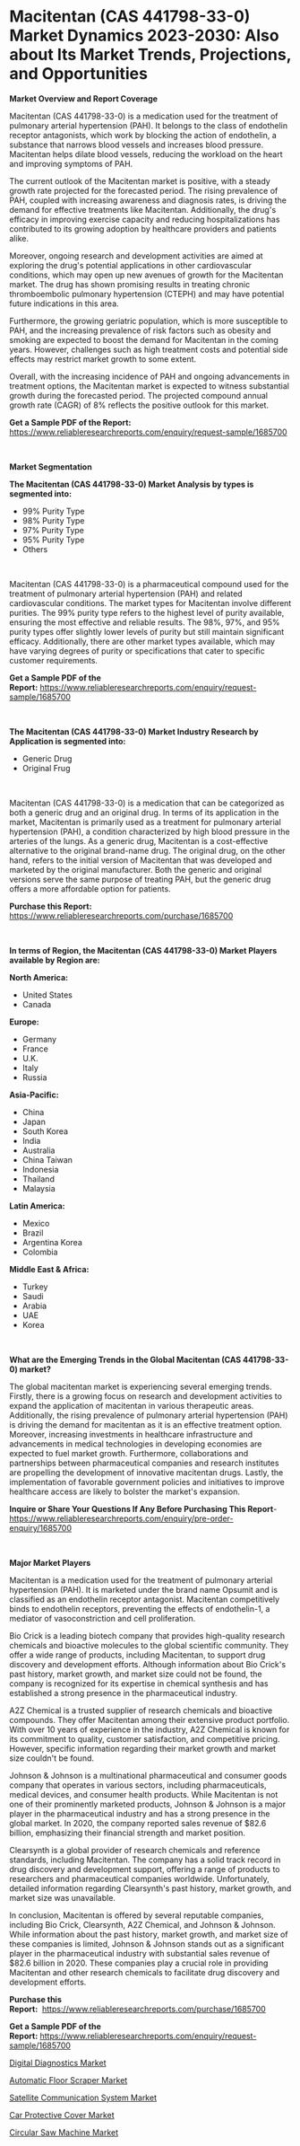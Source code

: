 <p><h1>Macitentan (CAS 441798-33-0) Market Dynamics 2023-2030: Also about Its Market Trends, Projections, and Opportunities</h1></p><p><strong>Market Overview and Report Coverage</strong></p>
<p><p>Macitentan (CAS 441798-33-0) is a medication used for the treatment of pulmonary arterial hypertension (PAH). It belongs to the class of endothelin receptor antagonists, which work by blocking the action of endothelin, a substance that narrows blood vessels and increases blood pressure. Macitentan helps dilate blood vessels, reducing the workload on the heart and improving symptoms of PAH.</p><p>The current outlook of the Macitentan market is positive, with a steady growth rate projected for the forecasted period. The rising prevalence of PAH, coupled with increasing awareness and diagnosis rates, is driving the demand for effective treatments like Macitentan. Additionally, the drug's efficacy in improving exercise capacity and reducing hospitalizations has contributed to its growing adoption by healthcare providers and patients alike.</p><p>Moreover, ongoing research and development activities are aimed at exploring the drug's potential applications in other cardiovascular conditions, which may open up new avenues of growth for the Macitentan market. The drug has shown promising results in treating chronic thromboembolic pulmonary hypertension (CTEPH) and may have potential future indications in this area.</p><p>Furthermore, the growing geriatric population, which is more susceptible to PAH, and the increasing prevalence of risk factors such as obesity and smoking are expected to boost the demand for Macitentan in the coming years. However, challenges such as high treatment costs and potential side effects may restrict market growth to some extent.</p><p>Overall, with the increasing incidence of PAH and ongoing advancements in treatment options, the Macitentan market is expected to witness substantial growth during the forecasted period. The projected compound annual growth rate (CAGR) of 8% reflects the positive outlook for this market.</p></p>
<p><strong>Get a Sample PDF of the Report:</strong> <a href="https://www.reliableresearchreports.com/enquiry/request-sample/1685700">https://www.reliableresearchreports.com/enquiry/request-sample/1685700</a></p>
<p>&nbsp;</p>
<p><strong>Market Segmentation</strong></p>
<p><strong>The Macitentan (CAS 441798-33-0) Market Analysis by types is segmented into:</strong></p>
<p><ul><li>99% Purity Type</li><li>98% Purity Type</li><li>97% Purity Type</li><li>95% Purity Type</li><li>Others</li></ul></p>
<p>&nbsp;</p>
<p><p>Macitentan (CAS 441798-33-0) is a pharmaceutical compound used for the treatment of pulmonary arterial hypertension (PAH) and related cardiovascular conditions. The market types for Macitentan involve different purities. The 99% purity type refers to the highest level of purity available, ensuring the most effective and reliable results. The 98%, 97%, and 95% purity types offer slightly lower levels of purity but still maintain significant efficacy. Additionally, there are other market types available, which may have varying degrees of purity or specifications that cater to specific customer requirements.</p></p>
<p><strong>Get a Sample PDF of the Report:</strong>&nbsp;<a href="https://www.reliableresearchreports.com/enquiry/request-sample/1685700">https://www.reliableresearchreports.com/enquiry/request-sample/1685700</a></p>
<p>&nbsp;</p>
<p><strong>The Macitentan (CAS 441798-33-0) Market Industry Research by Application is segmented into:</strong></p>
<p><ul><li>Generic Drug</li><li>Original Frug</li></ul></p>
<p>&nbsp;</p>
<p><p>Macitentan (CAS 441798-33-0) is a medication that can be categorized as both a generic drug and an original drug. In terms of its application in the market, Macitentan is primarily used as a treatment for pulmonary arterial hypertension (PAH), a condition characterized by high blood pressure in the arteries of the lungs. As a generic drug, Macitentan is a cost-effective alternative to the original brand-name drug. The original drug, on the other hand, refers to the initial version of Macitentan that was developed and marketed by the original manufacturer. Both the generic and original versions serve the same purpose of treating PAH, but the generic drug offers a more affordable option for patients.</p></p>
<p><strong>Purchase this Report:</strong>&nbsp; <a href="https://www.reliableresearchreports.com/purchase/1685700">https://www.reliableresearchreports.com/purchase/1685700</a></p>
<p>&nbsp;</p>
<p><strong>In terms of Region, the Macitentan (CAS 441798-33-0) Market Players available by Region are:</strong></p>
<p>
    <p> <strong> North America: </strong>
        <ul>
            <li>United States</li>
            <li>Canada</li>
        </ul>
        </p> 
    <p> <strong> Europe: </strong>
        <ul>
            <li>Germany</li>
            <li>France</li>
            <li>U.K.</li>
            <li>Italy</li>
            <li>Russia</li>
        </ul>
        </p> 
    <p> <strong> Asia-Pacific: </strong>
        <ul>
            <li>China</li>
            <li>Japan</li>
            <li>South Korea</li>
            <li>India</li>
            <li>Australia</li>
            <li>China Taiwan</li>
            <li>Indonesia</li>
            <li>Thailand</li>
            <li>Malaysia</li>
        </ul>
        </p> 
    <p> <strong> Latin America: </strong>
        <ul>
            <li>Mexico</li>
            <li>Brazil</li>
            <li>Argentina Korea</li>
            <li>Colombia</li>
        </ul>
        </p> 
    <p> <strong> Middle East & Africa: </strong>
        <ul>
            <li>Turkey</li>
            <li>Saudi</li>
            <li>Arabia</li>
            <li>UAE</li>
            <li>Korea</li>
        </ul>
    </p>
    </p>
<p>&nbsp;</p>
<p><strong>What are the Emerging Trends in the Global Macitentan (CAS 441798-33-0) market?</strong></p>
<p><p>The global macitentan market is experiencing several emerging trends. Firstly, there is a growing focus on research and development activities to expand the application of macitentan in various therapeutic areas. Additionally, the rising prevalence of pulmonary arterial hypertension (PAH) is driving the demand for macitentan as it is an effective treatment option. Moreover, increasing investments in healthcare infrastructure and advancements in medical technologies in developing economies are expected to fuel market growth. Furthermore, collaborations and partnerships between pharmaceutical companies and research institutes are propelling the development of innovative macitentan drugs. Lastly, the implementation of favorable government policies and initiatives to improve healthcare access are likely to bolster the market's expansion.</p></p>
<p><strong>Inquire or Share Your Questions If Any Before Purchasing This Report</strong>- <a href="https://www.reliableresearchreports.com/enquiry/pre-order-enquiry/1685700">https://www.reliableresearchreports.com/enquiry/pre-order-enquiry/1685700</a></p>
<p>&nbsp;</p>
<p><strong>Major Market Players</strong></p>
<p><p>Macitentan is a medication used for the treatment of pulmonary arterial hypertension (PAH). It is marketed under the brand name Opsumit and is classified as an endothelin receptor antagonist. Macitentan competitively binds to endothelin receptors, preventing the effects of endothelin-1, a mediator of vasoconstriction and cell proliferation.</p><p>Bio Crick is a leading biotech company that provides high-quality research chemicals and bioactive molecules to the global scientific community. They offer a wide range of products, including Macitentan, to support drug discovery and development efforts. Although information about Bio Crick's past history, market growth, and market size could not be found, the company is recognized for its expertise in chemical synthesis and has established a strong presence in the pharmaceutical industry.</p><p>A2Z Chemical is a trusted supplier of research chemicals and bioactive compounds. They offer Macitentan among their extensive product portfolio. With over 10 years of experience in the industry, A2Z Chemical is known for its commitment to quality, customer satisfaction, and competitive pricing. However, specific information regarding their market growth and market size couldn't be found.</p><p>Johnson & Johnson is a multinational pharmaceutical and consumer goods company that operates in various sectors, including pharmaceuticals, medical devices, and consumer health products. While Macitentan is not one of their prominently marketed products, Johnson & Johnson is a major player in the pharmaceutical industry and has a strong presence in the global market. In 2020, the company reported sales revenue of $82.6 billion, emphasizing their financial strength and market position.</p><p>Clearsynth is a global provider of research chemicals and reference standards, including Macitentan. The company has a solid track record in drug discovery and development support, offering a range of products to researchers and pharmaceutical companies worldwide. Unfortunately, detailed information regarding Clearsynth's past history, market growth, and market size was unavailable.</p><p>In conclusion, Macitentan is offered by several reputable companies, including Bio Crick, Clearsynth, A2Z Chemical, and Johnson & Johnson. While information about the past history, market growth, and market size of these companies is limited, Johnson & Johnson stands out as a significant player in the pharmaceutical industry with substantial sales revenue of $82.6 billion in 2020. These companies play a crucial role in providing Macitentan and other research chemicals to facilitate drug discovery and development efforts.</p></p>
<p><strong>Purchase this Report:</strong>&nbsp;&nbsp;<a href="https://www.reliableresearchreports.com/purchase/1685700">https://www.reliableresearchreports.com/purchase/1685700</a></p>
<p></p>
<p><strong>Get a Sample PDF of the Report:</strong>&nbsp;<a href="https://www.reliableresearchreports.com/enquiry/request-sample/1685700">https://www.reliableresearchreports.com/enquiry/request-sample/1685700</a></p>
<p><p><a href="https://www.linkedin.com/pulse/digital-diagnostics-market-size-2023-2030-global-industrial-b2qwe/">Digital Diagnostics Market</a></p><p><a href="https://github.com/kholmovskayalyudmila/Market-Research-Report-List-1/blob/main/automatic-floor-scraper-market.md">Automatic Floor Scraper Market</a></p><p><a href="https://medium.com/@judyhunter52/satellite-communication-system-market-size-growth-forecast-2023-2030-abaa2124f348">Satellite Communication System Market</a></p><p><a href="https://medium.com/@raymondgray765/car-protective-cover-market-size-growth-forecast-2023-2030-059c227249e0">Car Protective Cover Market</a></p><p><a href="https://github.com/zebdakicsin/Market-Research-Report-List-1/blob/main/circular-saw-machine-market.md">Circular Saw Machine Market</a></p></p>